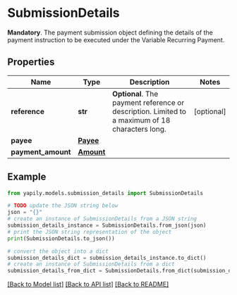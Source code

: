 # SubmissionDetails

__Mandatory__. The payment submission object defining the details of the payment instruction to be executed under the Variable Recurring Payment.

## Properties

Name | Type | Description | Notes
------------ | ------------- | ------------- | -------------
**reference** | **str** | __Optional__. The payment reference or description. Limited to a maximum of 18 characters long. | [optional] 
**payee** | [**Payee**](Payee.md) |  | 
**payment_amount** | [**Amount**](Amount.md) |  | 

## Example

```python
from yapily.models.submission_details import SubmissionDetails

# TODO update the JSON string below
json = "{}"
# create an instance of SubmissionDetails from a JSON string
submission_details_instance = SubmissionDetails.from_json(json)
# print the JSON string representation of the object
print(SubmissionDetails.to_json())

# convert the object into a dict
submission_details_dict = submission_details_instance.to_dict()
# create an instance of SubmissionDetails from a dict
submission_details_from_dict = SubmissionDetails.from_dict(submission_details_dict)
```
[[Back to Model list]](../README.md#documentation-for-models) [[Back to API list]](../README.md#documentation-for-api-endpoints) [[Back to README]](../README.md)


